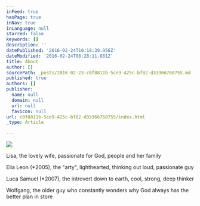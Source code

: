 ```yaml
---
inFeed: true
hasPage: true
inNav: true
inLanguage: null
starred: false
keywords: []
description: ''
datePublished: '2016-02-24T10:18:39.956Z'
dateModified: '2016-02-24T08:28:11.881Z'
title: About
author: []
sourcePath: _posts/2016-02-23-c0f8811b-5ce9-425c-bf82-d33366768755.md
published: true
authors: []
publisher:
  name: null
  domain: null
  url: null
  favicon: null
url: c0f8811b-5ce9-425c-bf82-d33366768755/index.html
_type: Article

---
```

![](https://the-grid-user-content.s3-us-west-2.amazonaws.com/a00d846e-031c-4f00-8198-f54cf5378075.jpg)

Lisa, the lovely wife, passionate for God, people and her family

Elia Leon (\*2005), the "arty", lighthearted, thinking out loud, passionate guy

Luca Samuel (\*2007), the introvert down to earth, cool, strong, deep thinker

Wolfgang, the older guy who constantly wonders why God always has the better plan in store